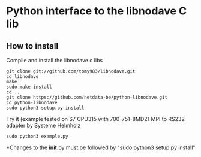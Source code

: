 # Python interface to the libnodave C lib

## How to install 

Compile and install the libnodave c libs

    git clone git://github.com/tomy983/libnodave.git 
    cd libnodave
    make
    sudo make install
    cd ..
    git clone https://github.com/netdata-be/python-libnodave.git
    cd python-libnodave
    sudo python3 setup.py install
    
Try it (example tested on S7 CPU315 with 700-751-8MD21 MPI to RS232 adapter by Systeme Helmholz

    sudo python3 example.py

*Changes to the __init__.py must be followed by "sudo python3 setup.py install"

